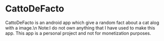 # CattoDeFacto
CattoDeFacto is an android app which give a random fact about a cat alog with a image.\n
<bold>Note:</bold>I do not own anything that I have used to make this app. This app is a personal project and not for monetization purposes.
